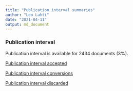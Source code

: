 ```yaml
---
title: "Publication interval summaries"
author: "Leo Lahti"
date: "2021-04-11"
output: md_document
---
```



### Publication interval

Publication interval is available for 2434 documents (3%). 

[Publication interval accepted](output.tables/publication_interval_accepted.csv)

[Publication interval conversions](output.tables/publication_interval_conversion_nontrivial.csv)

[Publication interval discarded](output.tables/publication_interval_discarded.csv)


